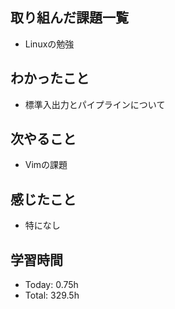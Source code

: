 ## 取り組んだ課題一覧
- Linuxの勉強
## わかったこと
- 標準入出力とパイプラインについて
## 次やること
- Vimの課題
## 感じたこと
- 特になし
## 学習時間
- Today: 0.75h
- Total: 329.5h
